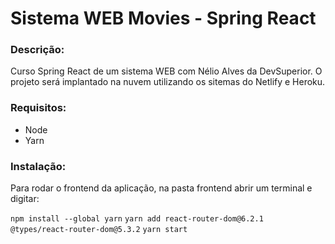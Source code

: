 # Sistema WEB Movies - Spring React
### Descrição:
Curso Spring React de um sistema WEB com Nélio Alves da DevSuperior.
O projeto será implantado na nuvem utilizando os sitemas do Netlify e Heroku.

### Requisitos:
- Node
- Yarn

### Instalação:
Para rodar o frontend da aplicação, na pasta frontend abrir um terminal e digitar:

`npm install --global yarn`
`yarn add react-router-dom@6.2.1 @types/react-router-dom@5.3.2`
`yarn start`
